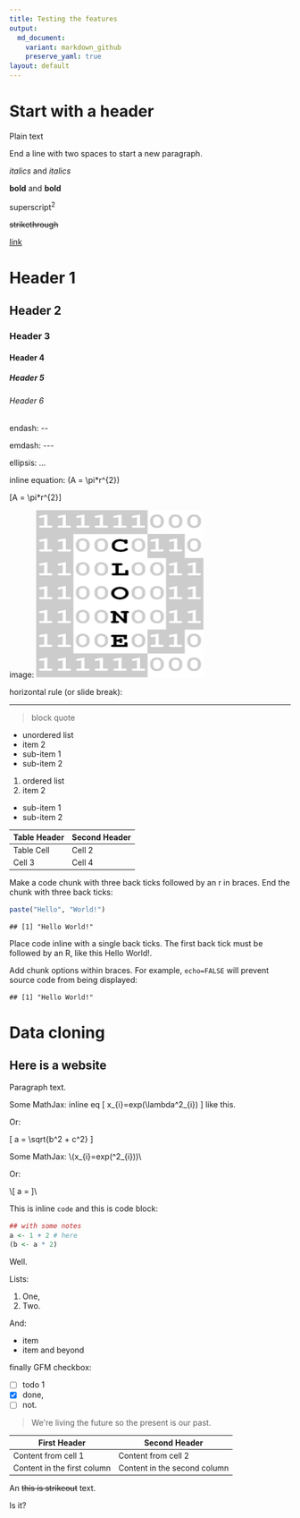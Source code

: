 ```yaml
---
title: Testing the features
output: 
  md_document:
    variant: markdown_github
    preserve_yaml: true
layout: default
---
```


Start with a header
===================

Plain text

End a line with two spaces to start a new paragraph.

*italics* and *italics*

**bold** and **bold**

superscript<sup>2</sup>

~~strikethrough~~

[link](http://peter.solymos.org)

Header 1
========

Header 2
--------

### Header 3

#### Header 4

##### Header 5

###### Header 6

endash: --

emdash: ---

ellipsis: ...

inline equation: \(A = \pi*r^{2}\)

\[A = \pi*r^{2}\]

image: ![](favicon.ico)

horizontal rule (or slide break):

------------------------------------------------------------------------

> block quote

-   unordered list
-   item 2
-   sub-item 1
-   sub-item 2

1.  ordered list
2.  item 2

-   sub-item 1
-   sub-item 2

| Table Header | Second Header |
|--------------|---------------|
| Table Cell   | Cell 2        |
| Cell 3       | Cell 4        |

Make a code chunk with three back ticks followed by an r in braces. End the chunk with three back ticks:

``` r
paste("Hello", "World!")
```

    ## [1] "Hello World!"

Place code inline with a single back ticks. The first back tick must be followed by an R, like this Hello World!.

Add chunk options within braces. For example, `echo=FALSE` will prevent source code from being displayed:

    ## [1] "Hello World!"

Data cloning
============

Here is a website
-----------------

Paragraph text.

Some MathJax: inline eq \[ x_{i}=exp(\lambda^2_{i}) \] like this.

Or:

\[ a = \sqrt{b^2 + c^2} \]

Some MathJax: \\(x\_{i}=exp(^2\_{i}))\\

Or:

\\[ a = ]\\

This is inline `code` and this is code block:

``` r
## with some notes
a <- 1 + 2 # here
(b <- a * 2)
```

Well.

Lists:

1.  One,
2.  Two.

And:

-   item
-   item and beyond

finally GFM checkbox:

-   [ ] todo 1
-   [x] done,
-   [ ] not.

> We're living the future so the present is our past.

| First Header                | Second Header                |
|-----------------------------|------------------------------|
| Content from cell 1         | Content from cell 2          |
| Content in the first column | Content in the second column |

An ~~this is strikeout~~ text.

Is it?
